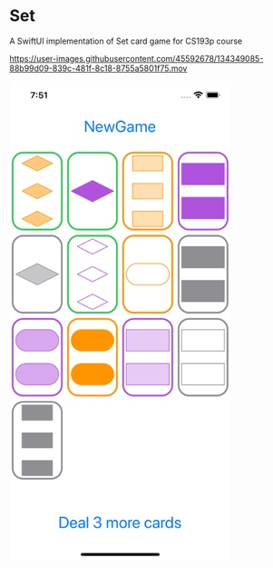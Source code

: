 # Set
A SwiftUI implementation of Set card game for CS193p course

https://user-images.githubusercontent.com/45592678/134349085-88b99d09-839c-481f-8c18-8755a5801f75.mov

<img src="./screenshot.png" alt="screenshot" width="390" height="844" align="center">

